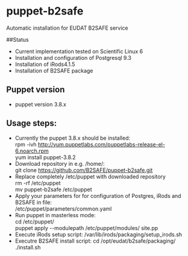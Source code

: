 # puppet-b2safe

Automatic installation for EUDAT B2SAFE service 

##Status

* Current implementation tested on Scientific Linux 6 
* Installation and configuration of Postgresql 9.3 
* Installation of iRods4.1.5
* Installation of B2SAFE package  

## Puppet version 
* puppet version 3.8.x

## Usage steps: 
* Currently the puppet 3.8.x should be installed:<br> 
  rpm -ivh http://yum.puppetlabs.com/puppetlabs-release-el-6.noarch.rpm <br>
  yum install puppet-3.8.2
* Download repository in e.g. /home/:<br>
  git clone https://github.com/B2SAFE/puppet-b2safe.git 
* Replace completely /etc/puppet with downloaded repository <br>
   rm -rf /etc/puppet <br>
   mv puppet-b2safe /etc/puppet
* Apply your parameters for for configuration of Postgres, iRods and B2SAFE in file:<br>
  /etc/puppet/parameters/common.yaml 
* Run puppet in masterless mode: <br>
   cd /etc/puppet/<br>
   puppet apply --modulepath /etc/puppet/modules/ site.pp
* Execute iRods setup script: 
  /var/lib/irods/packaging/setup_irods.sh
* Executre B2SAFE install script: 
  cd /opt/eudat/b2safe/packaging/<br>
  ./install.sh  
 
